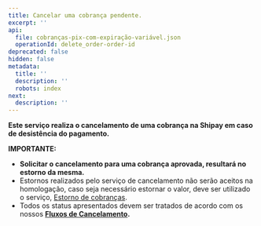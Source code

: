 ```yaml
---
title: Cancelar uma cobrança pendente.
excerpt: ''
api:
  file: cobranças-pix-com-expiração-variável.json
  operationId: delete_order-order-id
deprecated: false
hidden: false
metadata:
  title: ''
  description: ''
  robots: index
next:
  description: ''
---
```

**Este serviço realiza o cancelamento de uma cobrança na Shipay em caso de desistência do pagamento.**

**IMPORTANTE:** 

- **Solicitar o cancelamento para uma cobrança aprovada, resultará no estorno da mesma.**
- Estornos realizados pelo serviço de cancelamento não serão aceitos na homologação, caso seja necessário estornar o valor, deve ser utilizado o serviço, [Estorno de cobranças](https://shipay-documentation.readme.io/reference/delete_order-order-id-refund-1).
- Todos os status apresentados devem ser tratados de acordo com os nossos **[Fluxos de Cancelamento](https://docs.shipay.com.br/flows-cancellation-reversal).**